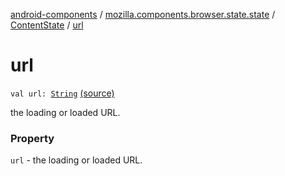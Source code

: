 [android-components](../../index.md) / [mozilla.components.browser.state.state](../index.md) / [ContentState](index.md) / [url](./url.md)

# url

`val url: `[`String`](https://kotlinlang.org/api/latest/jvm/stdlib/kotlin/-string/index.html) [(source)](https://github.com/mozilla-mobile/android-components/blob/master/components/browser/state/src/main/java/mozilla/components/browser/state/state/ContentState.kt#L40)

the loading or loaded URL.

### Property

`url` - the loading or loaded URL.